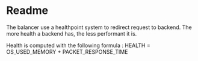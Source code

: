 # Readme

The balancer use a healthpoint system to redirect request to backend. The more health a backend has, the less performant it is.

Health is computed with the following formula :
HEALTH = OS_USED_MEMORY + PACKET_RESPONSE_TIME